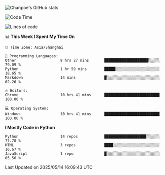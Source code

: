 ![Chanpoe's GitHub stats](https://github-readme-stats.vercel.app/api?username=Chanpoe&show_icons=true&count_private=true&theme=cobalt)

<!--START_SECTION:waka-->
![Code Time](http://img.shields.io/badge/Code%20Time-610%20hrs%2044%20mins-blue)

![Lines of code](https://img.shields.io/badge/From%20Hello%20World%20I%27ve%20Written-1.6%20million%20lines%20of%20code-blue)

📊 **This Week I Spent My Time On** 

```text
🕑︎ Time Zone: Asia/Shanghai

💬 Programming Languages: 
Other                    8 hrs 27 mins       ████████████████████░░░░░   79.09 % 
Python                   1 hr 59 mins        █████░░░░░░░░░░░░░░░░░░░░   18.65 % 
Markdown                 14 mins             █░░░░░░░░░░░░░░░░░░░░░░░░   02.26 % 

🔥 Editors: 
Chrome                   10 hrs 41 mins      █████████████████████████   100.00 % 

💻 Operating System: 
Windows                  10 hrs 41 mins      █████████████████████████   100.00 % 
```

**I Mostly Code in Python** 

```text
Python                   14 repos            ███████████████████░░░░░░   77.78 % 
HTML                     3 repos             ████░░░░░░░░░░░░░░░░░░░░░   16.67 % 
JavaScript               1 repo              █░░░░░░░░░░░░░░░░░░░░░░░░   05.56 % 
```




 Last Updated on 2025/05/14 16:09:43 UTC
<!--END_SECTION:waka-->

